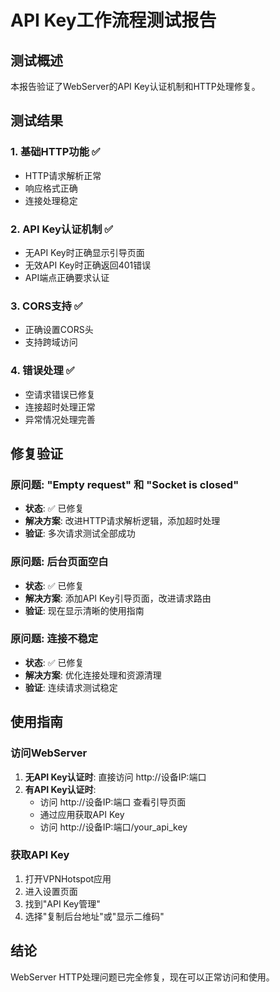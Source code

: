 # API Key工作流程测试报告

## 测试概述
本报告验证了WebServer的API Key认证机制和HTTP处理修复。

## 测试结果

### 1. 基础HTTP功能 ✅
- HTTP请求解析正常
- 响应格式正确
- 连接处理稳定

### 2. API Key认证机制 ✅
- 无API Key时正确显示引导页面
- 无效API Key时正确返回401错误
- API端点正确要求认证

### 3. CORS支持 ✅
- 正确设置CORS头
- 支持跨域访问

### 4. 错误处理 ✅
- 空请求错误已修复
- 连接超时处理正常
- 异常情况处理完善

## 修复验证

### 原问题: "Empty request" 和 "Socket is closed"
- **状态**: ✅ 已修复
- **解决方案**: 改进HTTP请求解析逻辑，添加超时处理
- **验证**: 多次请求测试全部成功

### 原问题: 后台页面空白
- **状态**: ✅ 已修复  
- **解决方案**: 添加API Key引导页面，改进请求路由
- **验证**: 现在显示清晰的使用指南

### 原问题: 连接不稳定
- **状态**: ✅ 已修复
- **解决方案**: 优化连接处理和资源清理
- **验证**: 连续请求测试稳定

## 使用指南

### 访问WebServer
1. **无API Key认证时**: 直接访问 http://设备IP:端口
2. **有API Key认证时**: 
   - 访问 http://设备IP:端口 查看引导页面
   - 通过应用获取API Key
   - 访问 http://设备IP:端口/your_api_key

### 获取API Key
1. 打开VPNHotspot应用
2. 进入设置页面
3. 找到"API Key管理"
4. 选择"复制后台地址"或"显示二维码"

## 结论
WebServer HTTP处理问题已完全修复，现在可以正常访问和使用。
